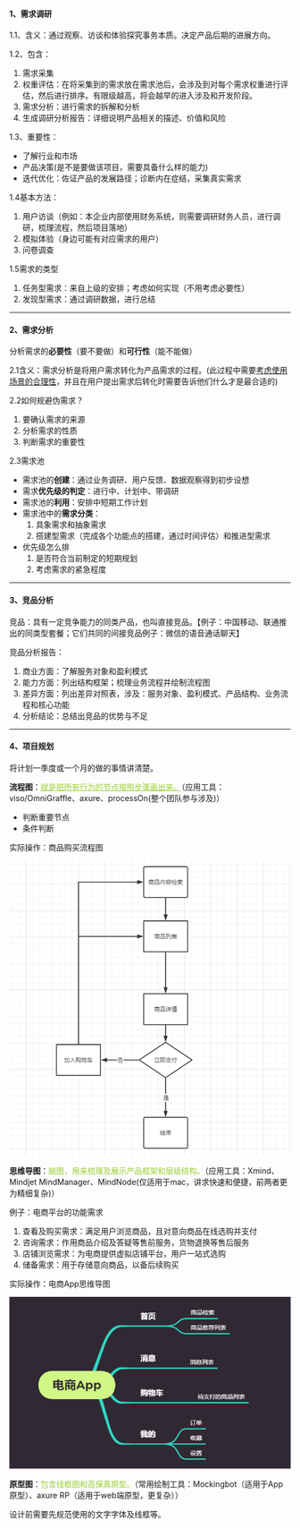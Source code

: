 #### 1、需求调研

1.1、含义：通过观察、访谈和体验探究事务本质。决定产品后期的进展方向。

1.2、包含：

1. 需求采集
2. 权重评估：在将采集到的需求放在需求池后，会涉及到对每个需求权重进行评估，然后进行排序。有限级越高，将会越早的进入涉及和开发阶段。
3. 需求分析：进行需求的拆解和分析
4. 生成调研分析报告：详细说明产品相关的描述、价值和风险

1.3、重要性：

- 了解行业和市场
- 产品决策(是不是要做该项目，需要具备什么样的能力)
- 迭代优化：佐证产品的发展路径；诊断内在症结，采集真实需求

1.4基本方法：

1. 用户访谈（例如：本企业内部使用财务系统，则需要调研财务人员，进行调研，梳理流程，然后项目落地）
2. 模拟体验（身边可能有对应需求的用户）
3. 问卷调查

1.5需求的类型

1. 任务型需求：来自上级的安排；考虑如何实现（不用考虑必要性）
2. 发现型需求：通过调研数据，进行总结

---

#### 2、需求分析

分析需求的**必要性**（要不要做）和**可行性**（能不能做）

2.1含义：需求分析是将用户需求转化为产品需求的过程。(此过程中需要<u>考虑使用场景的合理性</u>，并且在用户提出需求后转化时需要告诉他们什么才是最合适的)

2.2如何规避伪需求？

1.  要确认需求的来源
2. 分析需求的性质
3. 判断需求的重要性

2.3需求池

- 需求池的**创建**：通过业务调研、用户反馈、数据观察得到初步设想
- 需求**优先级的判定**：进行中、计划中、带调研
- 需求池的**利用**：安排中短期工作计划
- 需求池中的**需求分类**：
  1. 具象需求和抽象需求
  2. 搭建型需求（完成各个功能点的搭建，通过时间评估）和推进型需求
- 优先级怎么排
  1. 是否符合当前制定的短期规划
  2. 考虑需求的紧急程度

---

#### 3、竞品分析

竞品：具有一定竞争能力的同类产品，也叫直接竞品。【例子：中国移动、联通推出的同类型套餐；它们共同的间接竞品例子：微信的语音通话聊天】

竞品分析报告：

1. 商业方面：了解服务对象和盈利模式
2. 能力方面：列出结构框架；梳理业务流程并绘制流程图
3. 差异方面：列出差异对照表，涉及：服务对象、盈利模式、产品结构、业务流程和核心功能
4. 分析结论：总结出竞品的优势与不足

---

#### 4、项目规划

将计划一季度或一个月的做的事情讲清楚。

**流程图**：<font color = "yellowgreen"><u>就是把所有行为的节点按照步骤画出来。</u></font>（应用工具：viso/OmniGraffle、axure、processOn(整个团队参与涉及)）

- 判断重要节点
- 条件判断

实际操作：商品购买流程图

![](https://github.com/Daryliu/Typora-Essay/blob/master/image/dianshangProcess.png)

**思维导图**：<font color = "yellowgreen">脑图，用来梳理及展示产品框架和层级结构。</font>（应用工具：Xmind、Mindjet MindManager、MindNode(仅适用于mac，讲求快速和便捷，前两者更为精细复杂)）

例子：电商平台的功能需求

1. 查看及购买需求：满足用户浏览商品，且对意向商品在线选购并支付
2. 咨询需求：作用商品介绍及答疑等售前服务，货物退换等售后服务
3. 店铺浏览需求：为电商提供虚拟店铺平台，用户一站式选购
4. 储备需求：用于存储意向商品，以备后续购买

实际操作：电商App思维导图

![](https://github.com/Daryliu/Typora-Essay/blob/master/image/dianshangMind.png)

**原型图**：<font color = "yellowgreen">包含线框图和高保真原型。</font>（常用绘制工具：Mockingbot（适用于App原型）、axure RP（适用于web端原型，更复杂））

设计前需要先规范使用的文字字体及线框等。